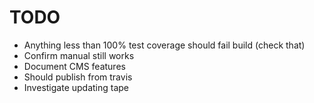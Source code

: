 # TODO
- Anything less than 100% test coverage should fail build (check that)
- Confirm manual still works
- Document CMS features
- Should publish from travis
- Investigate updating tape
